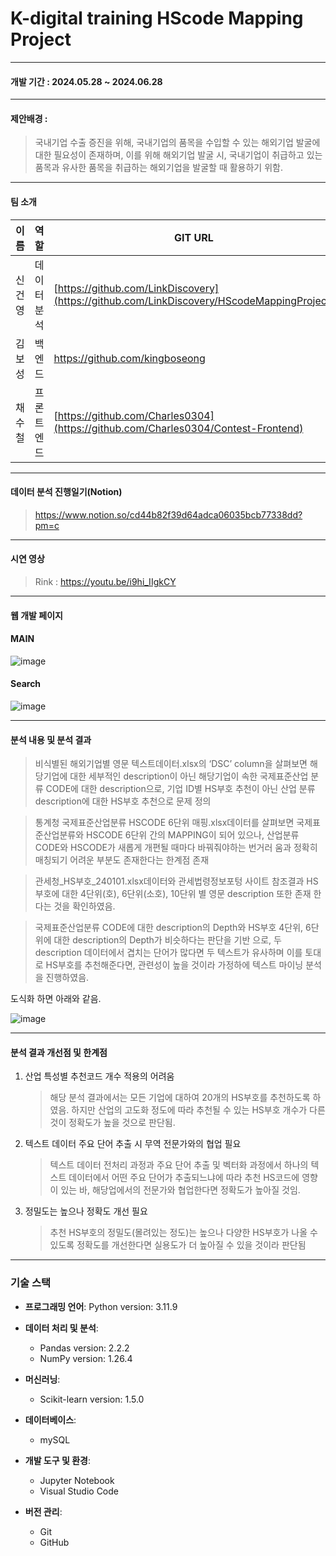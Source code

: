 # K-digital training HScode Mapping Project
---
#### 개발 기간 : **2024.05.28 ~ 2024.06.28**
 ---
#### 제안배경 :
 > 국내기업 수출 증진을 위해, 국내기업의 품목을 수입할 수 있는 해외기업 발굴에 대한 필요성이 존재하며, 이를 위해 해외기업 발굴 시, 국내기업이 취급하고 있는 품목과 유사한 품목을 취급하는 해외기업을 발굴할 때 활용하기 위함.
---
#### 팀 소개
|이름|역할|GIT URL|
|------|---|---|
|신건영|데이터 분석|[https://github.com/LinkDiscovery](https://github.com/LinkDiscovery/HScodeMappingProject)|
|김보성|백엔드|https://github.com/kingboseong|
|채수철|프론트엔드|[https://github.com/Charles0304](https://github.com/Charles0304/Contest-Frontend)|
---
#### 데이터 분석 진행일기(Notion)
> https://www.notion.so/cd44b82f39d64adca06035bcb77338dd?pm=c
--- 
#### 시연 영상
> Rink : https://youtu.be/i9hi_IIgkCY
---
#### 웹 개발 페이지 
#### MAIN
![image](https://github.com/LinkDiscovery/HScodeMappingProject/assets/154401566/d73dcaeb-05a6-434a-90c3-f25def6e5453)
#### Search
![image](https://github.com/LinkDiscovery/HScodeMappingProject/assets/154401566/47394857-518d-4a14-b6a1-c62811055c63)


---
#### 분석 내용 및 분석 결과
> 비식별된 해외기업별 영문 텍스트데이터.xlsx의 ‘DSC’ column을 살펴보면 
  해당기업에 대한 세부적인 description이 아닌 해당기업이 속한 국제표준산업
  분류 CODE에 대한 description으로, 기업 ID별 HS부호 추천이 아닌 산업 분류 
  description에 대한 HS부호 추천으로 문제 정의

> 통계청 국제표준산업분류 HSCODE 6단위 매핑.xlsx데이터를 살펴보면 
  국제표준산업분류와 HSCODE 6단위 간의 MAPPING이 되어 있으나, 
  산업분류 CODE와 HSCODE가 새롭게 개편될 때마다 바꿔줘야하는 번거러
  움과 정확히 매칭되기 어려운 부분도 존재한다는 한계점 존재

> 관세청_HS부호_240101.xlsx데이터와 관세법령정보포텅 사이트 참조결과 HS
  부호에 대한 4단위(호), 6단위(소호), 10단위 별 영문 description 또한 존재
  한다는 것을 확인하였음. 

> 국제표준산업분류 CODE에 대한 description의 Depth와
  HS부호 4단위, 6단위에 대한 description의 Depth가 비슷하다는 판단을 기반
  으로, 두 description 데이터에서 겹치는 단어가 많다면 두 텍스트가 유사하며 
  이를 토대로 HS부호를 추천해준다면, 관련성이 높을 것이라 가정하에 텍스트 
  마이닝 분석을 진행하였음.
  
  도식화 하면 아래와 같음.

![image](https://github.com/LinkDiscovery/HScodeMappingProject/assets/154401566/ff6b0df4-a68f-420e-9758-85943fd01d53)

---

#### 분석 결과 개선점 및 한계점

  1. 산업 특성별 추천코드 개수 적용의 어려움
     
     >해당 분석 결과에서는 모든 기업에 대하여 20개의 HS부호를 추천하도록 하였음. 하지만 산업의 고도화 정도에 따라 추천될 수 있는 HS부호 개수가 다른 것이 정확도가 높을 것으로 판단됨.
  
  2. 텍스트 데이터 주요 단어 추출 시 무역 전문가와의 협업 필요
     
     >텍스트 데이터 전처리 과정과 주요 단어 추출 및 벡터화 과정에서 하나의 텍스트 데이터에서 어떤 주요 단어가 추출되느냐에 따라 추천 HS코드에 영향이 있는 바, 해당업에서의 전문가와 협업한다면 정확도가 높아질 것임. 

  3. 정밀도는 높으나 정확도 개선 필요
      
     >추천 HS부호의 정밀도(몰려있는 정도)는 높으나 다양한 HS부호가 나올 수 있도록 정확도를 개선한다면 실용도가 더 높아질 수 있을 것이라 판단됨
---
### 기술 스택

- **프로그래밍 언어**: Python version: 3.11.9

- **데이터 처리 및 분석**:
  - Pandas version: 2.2.2
  - NumPy version: 1.26.4
 
- **머신러닝**:
  - Scikit-learn version: 1.5.0
    
- **데이터베이스**:
  - mySQL
 
- **개발 도구 및 환경**:
  - Jupyter Notebook
  - Visual Studio Code
    
- **버전 관리**:
  - Git
  - GitHub






  
